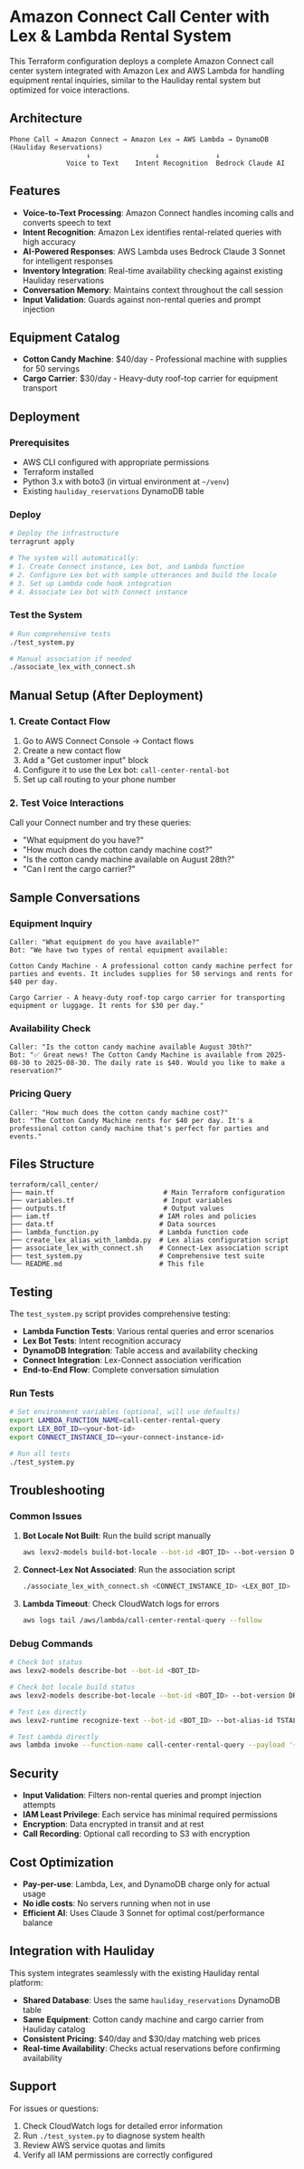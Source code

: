 # Amazon Connect Call Center with Lex & Lambda Rental System

This Terraform configuration deploys a complete Amazon Connect call center system integrated with Amazon Lex and AWS Lambda for handling equipment rental inquiries, similar to the Hauliday rental system but optimized for voice interactions.

## Architecture

```
Phone Call → Amazon Connect → Amazon Lex → AWS Lambda → DynamoDB (Hauliday Reservations)
                   ↓                ↓              ↓
              Voice to Text    Intent Recognition  Bedrock Claude AI
```

## Features

- **Voice-to-Text Processing**: Amazon Connect handles incoming calls and converts speech to text
- **Intent Recognition**: Amazon Lex identifies rental-related queries with high accuracy
- **AI-Powered Responses**: AWS Lambda uses Bedrock Claude 3 Sonnet for intelligent responses
- **Inventory Integration**: Real-time availability checking against existing Hauliday reservations
- **Conversation Memory**: Maintains context throughout the call session
- **Input Validation**: Guards against non-rental queries and prompt injection

## Equipment Catalog

- **Cotton Candy Machine**: $40/day - Professional machine with supplies for 50 servings
- **Cargo Carrier**: $30/day - Heavy-duty roof-top carrier for equipment transport

## Deployment

### Prerequisites

- AWS CLI configured with appropriate permissions
- Terraform installed
- Python 3.x with boto3 (in virtual environment at `~/venv`)
- Existing `hauliday_reservations` DynamoDB table

### Deploy

```bash
# Deploy the infrastructure
terragrunt apply

# The system will automatically:
# 1. Create Connect instance, Lex bot, and Lambda function
# 2. Configure Lex bot with sample utterances and build the locale
# 3. Set up Lambda code hook integration
# 4. Associate Lex bot with Connect instance
```

### Test the System

```bash
# Run comprehensive tests
./test_system.py

# Manual association if needed
./associate_lex_with_connect.sh
```

## Manual Setup (After Deployment)

### 1. Create Contact Flow

1. Go to AWS Connect Console → Contact flows
2. Create a new contact flow
3. Add a "Get customer input" block
4. Configure it to use the Lex bot: `call-center-rental-bot`
5. Set up call routing to your phone number

### 2. Test Voice Interactions

Call your Connect number and try these queries:

- "What equipment do you have?"
- "How much does the cotton candy machine cost?"
- "Is the cotton candy machine available on August 28th?"
- "Can I rent the cargo carrier?"

## Sample Conversations

### Equipment Inquiry
```
Caller: "What equipment do you have available?"
Bot: "We have two types of rental equipment available:

Cotton Candy Machine - A professional cotton candy machine perfect for parties and events. It includes supplies for 50 servings and rents for $40 per day.

Cargo Carrier - A heavy-duty roof-top cargo carrier for transporting equipment or luggage. It rents for $30 per day."
```

### Availability Check
```
Caller: "Is the cotton candy machine available August 30th?"
Bot: "✅ Great news! The Cotton Candy Machine is available from 2025-08-30 to 2025-08-30. The daily rate is $40. Would you like to make a reservation?"
```

### Pricing Query
```
Caller: "How much does the cotton candy machine cost?"
Bot: "The Cotton Candy Machine rents for $40 per day. It's a professional cotton candy machine that's perfect for parties and events."
```

## Files Structure

```
terraform/call_center/
├── main.tf                           # Main Terraform configuration
├── variables.tf                      # Input variables
├── outputs.tf                        # Output values
├── iam.tf                           # IAM roles and policies
├── data.tf                          # Data sources
├── lambda_function.py               # Lambda function code
├── create_lex_alias_with_lambda.py  # Lex alias configuration script
├── associate_lex_with_connect.sh    # Connect-Lex association script
├── test_system.py                   # Comprehensive test suite
└── README.md                        # This file
```

## Testing

The `test_system.py` script provides comprehensive testing:

- **Lambda Function Tests**: Various rental queries and error scenarios
- **Lex Bot Tests**: Intent recognition accuracy
- **DynamoDB Integration**: Table access and availability checking
- **Connect Integration**: Lex-Connect association verification
- **End-to-End Flow**: Complete conversation simulation

### Run Tests

```bash
# Set environment variables (optional, will use defaults)
export LAMBDA_FUNCTION_NAME=call-center-rental-query
export LEX_BOT_ID=<your-bot-id>
export CONNECT_INSTANCE_ID=<your-connect-instance-id>

# Run all tests
./test_system.py
```

## Troubleshooting

### Common Issues

1. **Bot Locale Not Built**: Run the build script manually
   ```bash
   aws lexv2-models build-bot-locale --bot-id <BOT_ID> --bot-version DRAFT --locale-id en_US
   ```

2. **Connect-Lex Not Associated**: Run the association script
   ```bash
   ./associate_lex_with_connect.sh <CONNECT_INSTANCE_ID> <LEX_BOT_ID> <LEX_BOT_ALIAS_ID>
   ```

3. **Lambda Timeout**: Check CloudWatch logs for errors
   ```bash
   aws logs tail /aws/lambda/call-center-rental-query --follow
   ```

### Debug Commands

```bash
# Check bot status
aws lexv2-models describe-bot --bot-id <BOT_ID>

# Check bot locale build status
aws lexv2-models describe-bot-locale --bot-id <BOT_ID> --bot-version DRAFT --locale-id en_US

# Test Lex directly
aws lexv2-runtime recognize-text --bot-id <BOT_ID> --bot-alias-id TSTALIASID --locale-id en_US --session-id test --text "What equipment do you have?"

# Test Lambda directly
aws lambda invoke --function-name call-center-rental-query --payload '{"inputTranscript":"What equipment do you have?","sessionState":{"intent":{"name":"RentalQueryIntent","slots":{}},"sessionAttributes":{}}}' response.json
```

## Security

- **Input Validation**: Filters non-rental queries and prompt injection attempts
- **IAM Least Privilege**: Each service has minimal required permissions
- **Encryption**: Data encrypted in transit and at rest
- **Call Recording**: Optional call recording to S3 with encryption

## Cost Optimization

- **Pay-per-use**: Lambda, Lex, and DynamoDB charge only for actual usage
- **No idle costs**: No servers running when not in use
- **Efficient AI**: Uses Claude 3 Sonnet for optimal cost/performance balance

## Integration with Hauliday

This system integrates seamlessly with the existing Hauliday rental platform:

- **Shared Database**: Uses the same `hauliday_reservations` DynamoDB table
- **Same Equipment**: Cotton candy machine and cargo carrier from Hauliday catalog
- **Consistent Pricing**: $40/day and $30/day matching web prices
- **Real-time Availability**: Checks actual reservations before confirming availability

## Support

For issues or questions:
1. Check CloudWatch logs for detailed error information
2. Run `./test_system.py` to diagnose system health
3. Review AWS service quotas and limits
4. Verify all IAM permissions are correctly configured
